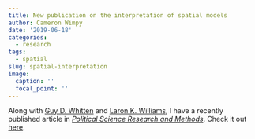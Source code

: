 ```yaml
---
title: New publication on the interpretation of spatial models
author: Cameron Wimpy
date: '2019-06-18'
categories:
  - research
tags:
  - spatial
slug: spatial-interpretation
image:
  caption: ''
  focal_point: ''
---
```


Along with [Guy D. Whitten](https://pols.tamu.edu/about-us/faculty-directory/guy-d-whitten-professor/) and [Laron K. Williams](http://web.missouri.edu/~williamslaro/), I have a recently published article in [_Political Science Research and Methods_](https://www.cambridge.org/core/journals/political-science-research-and-methods). Check it out [here](https://doi.org/10.1017/psrm.2019.9).
